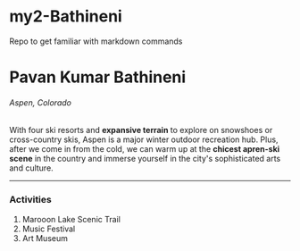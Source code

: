 # my2-Bathineni
Repo to get familiar with markdown commands

# Pavan Kumar Bathineni
###### Aspen, Colorado

With four ski resorts and **expansive terrain** to explore on snowshoes or cross-country skis, Aspen is a major winter outdoor recreation hub. Plus, after we come in from the cold, we can warm up at the **chicest apren-ski scene** in the country and immerse yourself in the city's sophisticated arts and culture.

---

### Activities

1. Marooon Lake Scenic Trail
2. Music Festival
3. Art Museum

 












